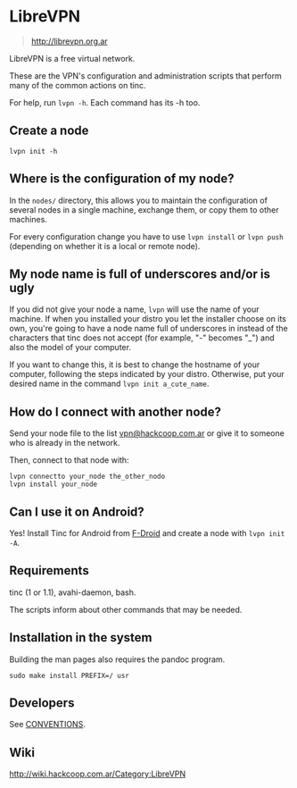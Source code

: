 # LibreVPN

> http://librevpn.org.ar

LibreVPN is a free virtual network.

These are the VPN's configuration and administration scripts that
perform many of the common actions on tinc.

For help, run `lvpn -h`.  Each command has its -h too.

## Create a node

    lvpn init -h

## Where is the configuration of my node?

In the `nodes/` directory, this allows you to maintain the
configuration of several nodes in a single machine, exchange them, or
copy them to other machines.

For every configuration change you have to use `lvpn install` or
`lvpn push` (depending on whether it is a local or remote node).

## My node name is full of underscores and/or is ugly

If you did not give your node a name, `lvpn` will use the name of your
machine.  If when you installed your distro you let the installer
choose on its own, you're going to have a node name full of
underscores in instead of the characters that tinc does not accept
(for example, "-" becomes "\_") and also the model of your computer.

If you want to change this, it is best to change the hostname of your
computer, following the steps indicated by your distro.  Otherwise,
put your desired name in the command `lvpn init a_cute_name`.

## How do I connect with another node?

Send your node file to the list vpn@hackcoop.com.ar or give it to
someone who is already in the network.

Then, connect to that node with:

    lvpn connectto your_node the_other_nodo
    lvpn install your_node

## Can I use it on Android?

Yes!  Install Tinc for Android from [F-Droid](https://f-droid.org) and
create a node with `lvpn init -A`.

## Requirements

tinc (1 or 1.1), avahi-daemon, bash.

The scripts inform about other commands that may be needed.

## Installation in the system

Building the man pages also requires the pandoc program.

    sudo make install PREFIX=/ usr


## Developers

See [CONVENTIONS](doc/en/CONVENTIONS.markdown).

## Wiki

http://wiki.hackcoop.com.ar/Category:LibreVPN
